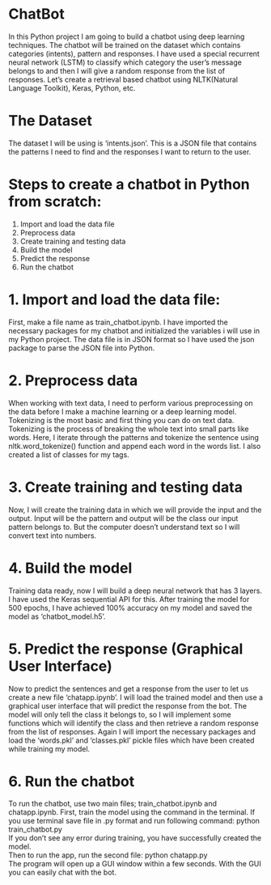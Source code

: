 # ChatBot
In this Python project I am going to build a chatbot using deep learning techniques. The chatbot will be trained on the dataset which contains categories (intents), pattern and responses. I have used a special recurrent neural network (LSTM) to classify which category the user’s message belongs to and then I will give a random response from the list of responses. Let’s create a retrieval based chatbot using NLTK(Natural Language Toolkit), Keras, Python, etc.

# The Dataset
The dataset I will be using is ‘intents.json’. This is a JSON file that contains the patterns I need to find and the responses I want to return to the user.

# Steps to create a chatbot in Python from scratch:
1. Import and load the data file</br>
2. Preprocess data</br>
3. Create training and testing data</br>
4. Build the model</br>
5. Predict the response</br>
6. Run the chatbot</br>

# 1. Import and load the data file:
First, make a file name as train_chatbot.ipynb. I have imported the necessary packages for my chatbot and initialized the variables i will use in my Python project. The data file is in JSON format so I have used the json package to parse the JSON file into Python.
# 2. Preprocess data
When working with text data, I need to perform various preprocessing on the data before I make a machine learning or a deep learning model. Tokenizing is the most basic and first thing you can do on text data. Tokenizing is the process of breaking the whole text into small parts like words. Here, I iterate through the patterns and tokenize the sentence using nltk.word_tokenize() function and append each word in the words list. I also created a list of classes for my tags.
# 3. Create training and testing data
Now, I will create the training data in which we will provide the input and the output. Input will be the pattern and output will be the class our input pattern belongs to. But the computer doesn’t understand text so I will convert text into numbers.
# 4. Build the model
Training data ready, now I will build a deep neural network that has 3 layers. I have used the Keras sequential API for this. After training the model for 500 epochs, I have achieved 100% accuracy on my model and saved the model as ‘chatbot_model.h5’.
# 5. Predict the response (Graphical User Interface)
Now to predict the sentences and get a response from the user to let us create a new file ‘chatapp.ipynb’. 
I will load the trained model and then use a graphical user interface that will predict the response from the bot. The model will only tell the class it belongs to, so I will implement some functions which will identify the class and then retrieve a random response from the list of responses. Again I will import the necessary packages and load the ‘words.pkl’ and ‘classes.pkl’ pickle files which have been created while training my model.
# 6. Run the chatbot
To run the chatbot, use two main files; train_chatbot.ipynb and chatapp.ipynb.
First, train the model using the command in the terminal. If you use terminal save file in .py format and run following command: python train_chatbot.py</br>
If you don’t see any error during training, you have successfully created the model. </br>
Then to run the app, run the second file: python chatapp.py</br>
The program will open up a GUI window within a few seconds. With the GUI you can easily chat with the bot.
